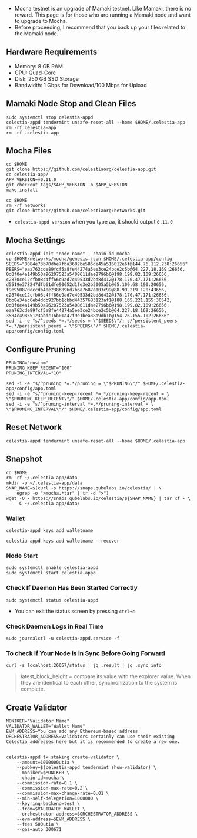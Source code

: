 - Mocha testnet is an upgrade of Mamaki testnet. Like Mamaki, there is no reward. This page is for those who are running a Mamaki node and want to upgrade to Mocha.
- Before proceeding, I recommend that you back up your files related to the Mamaki node.

## Hardware Requirements

 - Memory: 8 GB RAM
 - CPU: Quad-Core
 - Disk: 250 GB SSD Storage
 - Bandwidth: 1 Gbps for Download/100 Mbps for Upload

## Mamaki Node Stop and Clean Files
```
sudo systemctl stop celestia-appd
celestia-appd tendermint unsafe-reset-all --home $HOME/.celestia-app
rm -rf celestia-app
rm -rf .celestia-app
```

## Mocha Files
```
cd $HOME
git clone https://github.com/celestiaorg/celestia-app.git
cd celestia-app/
APP_VERSION=v0.11.0
git checkout tags/$APP_VERSION -b $APP_VERSION
make install
```
```
cd $HOME
rm -rf networks
git clone https://github.com/celestiaorg/networks.git
```
- ``celestia-appd version`` when you type aa, it should output ``0.11.0``

## Mocha Settings
```
celestia-appd init "node-name" --chain-id mocha
cp $HOME/networks/mocha/genesis.json $HOME/.celestia-app/config
SEEDS="8084e73b70dbe7fba3602be586de45a516012e6f@144.76.112.238:26656"
PEERS="eaa763cde89fcf5a8fe44274a5ee3ce24bce2c5b@64.227.18.169:26656, 0d0f0e4a149b50a96207523a5408611dae2796b6@198.199.82.109:26656, c2870ce12cfb08c4ff66c9ad7c49533d2bd8d412@178.170.47.171:26656, d5519e378247dfb61dfe90652d1fe3e2b3005a5b@65.109.68.190:20656, f9e950870eccdb40e2386896d7b6a7687a103c99@88.99.219.120:43656, c2870ce12cfb08c4ff66c9ad7c49533d2bd8d412@178.170.47.171:26656, 8bb8e34ac6eb4ddb927bb1cbbd44357683123af1@188.165.221.155:30542, 0d0f0e4a149b50a96207523a5408611dae2796b6@198.199.82.109:26656, eaa763cde89fcf5a8fe44274a5ee3ce24bce2c5b@64.227.18.169:26656, 3584c49855123abdc16b01a47f9e1bea38a9db1b@154.26.155.102:26656"
sed -i -e "s/^seeds *=.*/seeds = \"$SEEDS\"/; s/^persistent_peers *=.*/persistent_peers = \"$PEERS\"/" $HOME/.celestia-app/config/config.toml
```

## Configure Pruning
```
PRUNING="custom"
PRUNING_KEEP_RECENT="100"
PRUNING_INTERVAL="10"

sed -i -e "s/^pruning *=.*/pruning = \"$PRUNING\"/" $HOME/.celestia-app/config/app.toml
sed -i -e "s/^pruning-keep-recent *=.*/pruning-keep-recent = \
\"$PRUNING_KEEP_RECENT\"/" $HOME/.celestia-app/config/app.toml
sed -i -e "s/^pruning-interval *=.*/pruning-interval = \
\"$PRUNING_INTERVAL\"/" $HOME/.celestia-app/config/app.toml
```

## Reset Network
```
celestia-appd tendermint unsafe-reset-all --home $HOME/.celestia-app
```

## Snapshot
```
cd $HOME
rm -rf ~/.celestia-app/data
mkdir -p ~/.celestia-app/data
SNAP_NAME=$(curl -s https://snaps.qubelabs.io/celestia/ | \
    egrep -o ">mocha.*tar" | tr -d ">")
wget -O - https://snaps.qubelabs.io/celestia/${SNAP_NAME} | tar xf - \
    -C ~/.celestia-app/data/
```

### Wallet
```
celestia-appd keys add walletname
```
```
celestia-appd keys add walletname --recover
```

### Node Start

```
sudo systemctl enable celestia-appd
sudo systemctl start celestia-appd
```

### Check If Daemon Has Been Started Correctly

```
sudo systemctl status celestia-appd
```
- You can exit the status screen by pressing `ctrl+c` 

### Check Daemon Logs in Real Time

```
sudo journalctl -u celestia-appd.service -f
```

### To check If Your Node is in Sync Before Going Forward

```
curl -s localhost:26657/status | jq .result | jq .sync_info
```
> latest_block_height =  compare its value with the explorer value. When they are identical to each other, synchronization to the system is complete.

## Create Validator
```
MONIKER="Validator Name"
VALIDATOR_WALLET="Wallet Name"
EVM_ADDRESS=You can add any Ethereum-based address
ORCHESTRATOR_ADDRESS=Validators certainly can use their existing Celestia addresses here but it is recommended to create a new one.


celestia-appd tx staking create-validator \
    --amount=1000000utia \
    --pubkey=$(celestia-appd tendermint show-validator) \
    --moniker=$MONIKER \
    --chain-id=mocha \
    --commission-rate=0.1 \
    --commission-max-rate=0.2 \
    --commission-max-change-rate=0.01 \
    --min-self-delegation=1000000 \
    --keyring-backend=test \
    --from=$VALIDATOR_WALLET \
    --orchestrator-address=$ORCHESTRATOR_ADDRESS \
    --evm-address=$EVM_ADDRESS \
    --fees 500utia \
    --gas=auto 300671
```
